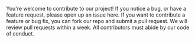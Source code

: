You're welcome to contribute to our project! If you notice a bug, or have a feature request, please open up an issue here. If you want to contribute a feature or bug fix, you can fork our repo and submit a pull request. We will review pull requests within a week. All contributors must abide by our code of conduct.
